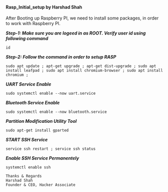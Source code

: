 ####  Rasp_Initial_setup by Harshad Shah
After Booting up Raspberry PI, we need to install some packages, in order to work with Raspberry PI.

***Step-1: Make sure you are logeed in as ROOT. Verify user id using following command***

```
id

```

***Step-2: Follow the command in order to setup RASP***

```
sudo apt update ; apt-get upgrade ; apt-get dist-upgrade ; sudo apt install leafpad ; sudo apt install chromium-browser ; sudo apt install chromium ; 

```
***UART Service Enable***

```
sudo systemctl enable --now uart.service

```

***Bluetooth Service Enable***

```
sudo systemctl enable --now bluetooth.service

```

***Partition Modification Utility Tool***

```
sudo apt-get install gparted

```

***START SSH Service***

```
service ssh restart ; service ssh status 

```

***Enable SSH Service Permanentely***

```
systemctl enable ssh 

```


```
Thanks & Regards
Harshad Shah
Founder & CEO, Hacker Associate 

```

